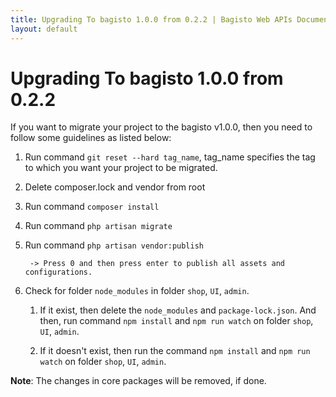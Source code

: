 ```yaml
---
title: Upgrading To bagisto 1.0.0 from 0.2.2 | Bagisto Web APIs Documentation
layout: default
---
```


# Upgrading To bagisto 1.0.0 from 0.2.2

If you want to migrate your project to the bagisto v1.0.0, then you need to follow some guidelines as listed below:

1. Run command `git reset --hard tag_name`, tag_name specifies the tag to which you want your project to be migrated.

2. Delete composer.lock and vendor from root

3. Run command `composer install`

4. Run command `php artisan migrate`

5. Run command `php artisan vendor:publish`

        -> Press 0 and then press enter to publish all assets and configurations.

6. Check for folder `node_modules` in folder `shop`, `UI`, `admin`.

    1. If it exist, then delete the `node_modules` and `package-lock.json`. And then, run command `npm install` and `npm run watch` on folder `shop`, `UI`, `admin`.

    2. If it doesn't exist, then run the command `npm install` and `npm run watch` on folder `shop`, `UI`, `admin`.


**Note**: The changes in core packages will be removed, if done.